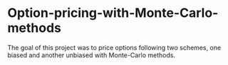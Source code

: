 # Option-pricing-with-Monte-Carlo-methods
The goal of this project was to price options following two schemes, one biased and another unbiased with Monte-Carlo methods.
